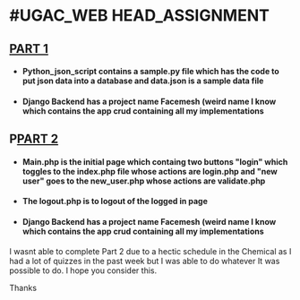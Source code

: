 <h1>#UGAC_WEB HEAD_ASSIGNMENT</h1>

<h2><u>PART 1</u></h2>
<ul>
<li><h4>Python_json_script contains a sample.py file which has the code to put json data into a database and data.json is a sample data file</h4></li>
<li><h4>Django Backend has a project name Facemesh (weird name I know which contains the app crud containing all my implementations</h4></li>
</ul>
<h2>P<u>PART 2</u></h2>
<ul>
<li><h4>Main.php is the initial page which containg two buttons "login" which toggles to the index.php file whose actions are login.php  and "new user" goes to the new_user.php whose actions are validate.php</h4></li>
<li><h4>The logout.php is to logout of the logged in page</h4></li>
<li><h4>Django Backend has a project name Facemesh (weird name I know which contains the app crud containing all my implementations</h4></li>
</ul>
I wasnt able to complete Part 2 due to a hectic schedule in the Chemical as I had a lot of quizzes in the past week but I was able to do whatever It was possible to do.
I hope you consider this.

Thanks
